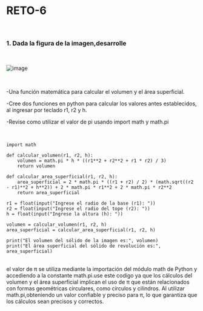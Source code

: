 # RETO-6

<br>

### 1. Dada la figura de la imagen,desarrolle

<br>

![image](https://github.com/JeysonRomero/RETO-6/assets/159095091/707ee1ba-6199-4656-8f4e-29cb92903c75)

<br>

-Una función matemática para calcular el volumen y el área superficial.

-Cree dos funciones en python para calcular los valores antes establecidos, al ingresar por teclado r1, r2 y h.

-Revise como utilizar el valor de pi usando import math y math.pi

<br>

```
import math

def calcular_volumen(r1, r2, h):
    volumen = math.pi * h * ((r1**2 + r2**2 + r1 * r2) / 3)
    return volumen

def calcular_area_superficial(r1, r2, h):
    area_superficial = 2 * math.pi * ((r1 + r2) / 2) * (math.sqrt((r2 - r1)**2 + h**2)) + 2 * math.pi * r1**2 + 2 * math.pi * r2**2
    return area_superficial

r1 = float(input("Ingrese el radio de la base (r1): "))
r2 = float(input("Ingrese el radio del tope (r2): "))
h = float(input("Ingrese la altura (h): "))

volumen = calcular_volumen(r1, r2, h)
area_superficial = calcular_area_superficial(r1, r2, h)

print("El volumen del sólido de la imagen es:", volumen)
print("El área superficial del sólido de revolución es:", area_superficial)
```

<br>
el valor  de π se utiliza mediante la importación del módulo math de Python y accediendo a la constante math.pi.use este codigo ya que  los cálculos del volumen y el área superficial implican el uso de π  que están relacionados con formas geométricas circulares, como círculos y cilindros. Al utilizar math.pi,obteniendo  un valor confiable y preciso para π, lo que garantiza que los cálculos sean precisos y correctos.
